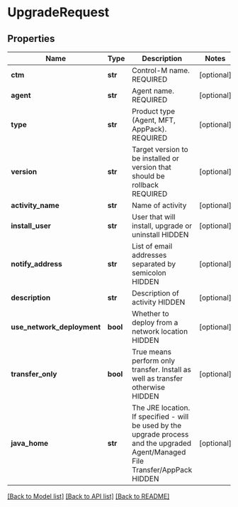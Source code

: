 # UpgradeRequest

## Properties
Name | Type | Description | Notes
------------ | ------------- | ------------- | -------------
**ctm** | **str** | Control-M name. REQUIRED | [optional] 
**agent** | **str** | Agent name. REQUIRED | [optional] 
**type** | **str** | Product type (Agent, MFT, AppPack). REQUIRED | [optional] 
**version** | **str** | Target version to be installed or version that should be rollback REQUIRED | [optional] 
**activity_name** | **str** | Name of activity | [optional] 
**install_user** | **str** | User that will install, upgrade or uninstall HIDDEN | [optional] 
**notify_address** | **str** | List of email addresses separated by semicolon HIDDEN | [optional] 
**description** | **str** | Description of activity HIDDEN | [optional] 
**use_network_deployment** | **bool** | Whether to deploy from a network location HIDDEN | [optional] 
**transfer_only** | **bool** | True means perform only transfer. Install as well as transfer otherwise HIDDEN | [optional] 
**java_home** | **str** | The JRE location. If specified - will be used by the upgrade process and the upgraded Agent/Managed File Transfer/AppPack HIDDEN | [optional] 

[[Back to Model list]](../README.md#documentation-for-models) [[Back to API list]](../README.md#documentation-for-api-endpoints) [[Back to README]](../README.md)

